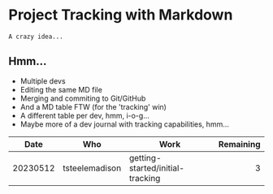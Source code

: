 # Project Tracking with Markdown
```
A crazy idea...
```

## Hmm...
* Multiple devs
* Editing the same MD file
* Merging and commiting to Git/GitHub
* And a MD table FTW (for the 'tracking' win)
* A different table per dev, hmm, i-o-g...
* Maybe more of a dev journal with tracking capabilities, hmm...


| Date      | Who               | Work                             | Remaining  |
| --------- | ----------------- | -------------------------------- | ----------:|
| 20230512  | tsteelemadison    | getting-started/initial-tracking |          3 |


